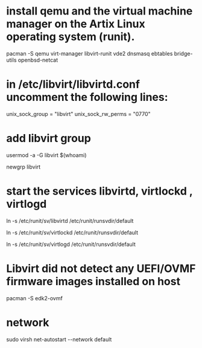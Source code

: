 # install qemu and the virtual machine manager on the Artix Linux operating system (runit).
pacman -S qemu virt-manager libvirt-runit vde2 dnsmasq ebtables bridge-utils openbsd-netcat

# in /etc/libvirt/libvirtd.conf uncomment the following lines:
unix_sock_group = "libvirt"
unix_sock_rw_perms = "0770"

# add libvirt group
usermod -a -G libvirt $(whoami)

newgrp libvirt

# start the services libvirtd, virtlockd , virtlogd
ln -s /etc/runit/sv/libvirtd /etc/runit/runsvdir/default

ln -s /etc/runit/sv/virtlockd /etc/runit/runsvdir/default

ln -s /etc/runit/sv/virtlogd /etc/runit/runsvdir/default


# Libvirt did not detect any UEFI/OVMF firmware images installed on host
pacman -S edk2-ovmf

# network
sudo virsh net-autostart --network default
